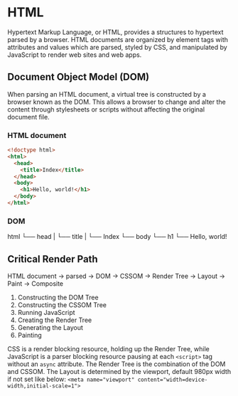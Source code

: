 # HTML
Hypertext Markup Language, or HTML, provides a structures to hypertext parsed by a browser. HTML documents are organized by element tags with attributes and values which are parsed, styled by CSS, and manipulated by JavaScript to render web sites and web apps.

## Document Object Model (DOM)
When parsing an HTML document, a virtual tree is constructed by a browser known as the DOM. This allows a browser to change and alter the content through stylesheets or scripts without affecting the original document file.

### HTML document
```html
<!doctype html>
<html>
  <head>
    <title>Index</title>
  </head>
  <body>
    <h1>Hello, world!</h1>
  </body>
</html>
```

### DOM
html
  └── head
  |    └── title
  |         └── Index
  └── body
       └── h1
            └── Hello, world!

## Critical Render Path
HTML document -> parsed -> DOM -> CSSOM -> Render Tree -> Layout -> Paint -> Composite
1. Constructing the DOM Tree
2. Constructing the CSSOM Tree
3. Running JavaScript
4. Creating the Render Tree
5. Generating the Layout
6. Painting

CSS is a render blocking resource, holding up the Render Tree, while JavaScript is a parser blocking resource pausing at each `<script>` tag without an `async` attribute. The Render Tree is the combination of the DOM and CSSOM. The Layout is determined by the viewport, default 980px width if not set like below:
`<meta name="viewport" content="width=device-width,initial-scale=1">`
